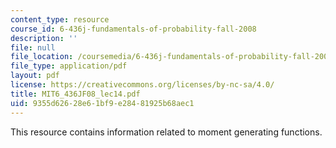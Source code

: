 ```yaml
---
content_type: resource
course_id: 6-436j-fundamentals-of-probability-fall-2008
description: ''
file: null
file_location: /coursemedia/6-436j-fundamentals-of-probability-fall-2008/9355d62628e61bf9e28481925b68aec1_MIT6_436JF08_lec14.pdf
file_type: application/pdf
layout: pdf
license: https://creativecommons.org/licenses/by-nc-sa/4.0/
title: MIT6_436JF08_lec14.pdf
uid: 9355d626-28e6-1bf9-e284-81925b68aec1
---
```

This resource contains information related to moment generating functions.